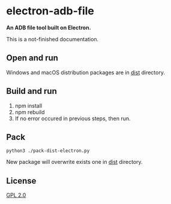 # electron-adb-file

**An ADB file tool built on Electron.**

This is a not-finished documentation.

## Open and run
Windows and macOS distribution packages are in [dist](dist) directory.

## Build and run
1. npm install
2. npm rebuild
3. If no error occured in previous steps, then run.

## Pack
```
python3 ./pack-dist-electron.py
```
New package will overwrite exists one in [dist](dist) directory.

## License

[GPL 2.0](LICENSE)
